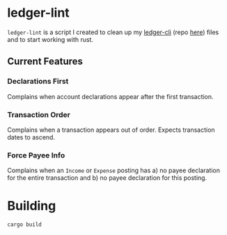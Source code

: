 # ledger-lint
`ledger-lint` is a script I created to clean up my [ledger-cli](https://www.ledger-cli.org/) (repo [here](https://github.com/ledger/ledger)) files and to start working with rust.

## Current Features
### Declarations First
Complains when account declarations appear after the first transaction.

### Transaction Order
Complains when a transaction appears out of order. Expects transaction dates to ascend.

### Force Payee Info
Complains when an `Income` or `Expense` posting has a) no payee declaration for the entire transaction and b) no payee declaration for this posting.

# Building
`cargo build`